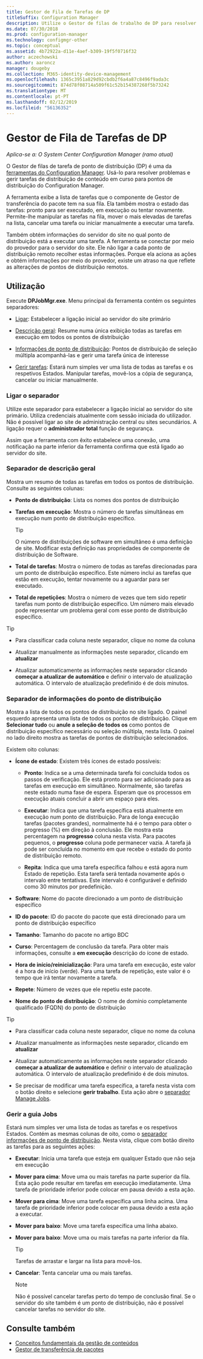 ```yaml
---
title: Gestor de Fila de Tarefas de DP
titleSuffix: Configuration Manager
description: Utilize o Gestor de filas de trabalho de DP para resolver problemas e gerir tarefas de distribuição de conteúdo a pontos de distribuição do Configuration Manager.
ms.date: 07/30/2018
ms.prod: configuration-manager
ms.technology: configmgr-other
ms.topic: conceptual
ms.assetid: 4b72922a-d11e-4aef-b309-19f5f0716f32
author: aczechowski
ms.author: aaroncz
manager: dougeby
ms.collection: M365-identity-device-management
ms.openlocfilehash: 1365c3951a829d92cbdb2f6a4a87c8496f9ada3c
ms.sourcegitcommit: 874d78f08714a509f61c52b154387268f5b73242
ms.translationtype: MT
ms.contentlocale: pt-PT
ms.lasthandoff: 02/12/2019
ms.locfileid: "56136352"
---
```

# <a name="dp-job-queue-manager"></a>Gestor de Fila de Tarefas de DP

*Aplica-se a: O System Center Configuration Manager (ramo atual)*

O Gestor de filas de tarefa de ponto de distribuição (DP) é uma da [ferramentas do Configuration Manager](/sccm/core/support/tools). Usá-lo para resolver problemas e gerir tarefas de distribuição de conteúdo em curso para pontos de distribuição do Configuration Manager. 

A ferramenta exibe a lista de tarefas que o componente de Gestor de transferência do pacote tem na sua fila. Ela também mostra o estado das tarefas: pronto para ser executado, em execução ou tentar novamente. Permite-lhe manipular as tarefas na fila, mover o mais elevadas de tarefas na lista, cancelar uma tarefa ou iniciar manualmente a executar uma tarefa.

Também obtém informações do servidor do site no qual ponto de distribuição está a executar uma tarefa. A ferramenta se conectar por meio do provedor para o servidor do site. Ele não ligar a cada ponto de distribuição remoto recolher estas informações. Porque ela aciona as ações e obtém informações por meio do provedor, existe um atraso na que reflete as alterações de pontos de distribuição remotos.



## <a name="usage"></a>Utilização

Execute **DPJobMgr.exe**. Menu principal da ferramenta contém os seguintes separadores: 

- [Ligar](#bkmk_connect): Estabelecer a ligação inicial ao servidor do site primário  

- [Descrição geral](#bkmk_overview): Resume numa única exibição todas as tarefas em execução em todos os pontos de distribuição  

- [Informações de ponto de distribuição](#bkmk_dp-info): Pontos de distribuição de seleção múltipla acompanhá-las e gerir uma tarefa única de interesse  

- [Gerir tarefas](#bkmk_manage-jobs): Estará num simples ver uma lista de todas as tarefas e os respetivos Estados. Manipular tarefas, movê-los a cópia de segurança, cancelar ou iniciar manualmente.  


### <a name="bkmk_connect"></a> Ligar o separador

Utilize este separador para estabelecer a ligação inicial ao servidor do site primário. Utiliza credenciais atualmente com sessão iniciada do utilizador. Não é possível ligar ao site de administração central ou sites secundários. A ligação requer o **administrador total** função de segurança.

Assim que a ferramenta com êxito estabelece uma conexão, uma notificação na parte inferior da ferramenta confirma que está ligado ao servidor do site. 


### <a name="bkmk_overview"></a> Separador de descrição geral

Mostra um resumo de todas as tarefas em todos os pontos de distribuição. Consulte as seguintes colunas:  

- **Ponto de distribuição**: Lista os nomes dos pontos de distribuição  

- **Tarefas em execução**: Mostra o número de tarefas simultâneas em execução num ponto de distribuição específico.  

    > [!Tip]  
    > O número de distribuições de software em simultâneo é uma definição de site. Modificar esta definição nas propriedades de componente de distribuição de Software.  

- **Total de tarefas**: Mostra o número de todas as tarefas direcionadas para um ponto de distribuição específico. Este número inclui as tarefas que estão em execução, tentar novamente ou a aguardar para ser executado.  

- **Total de repetições**: Mostra o número de vezes que tem sido repetir tarefas num ponto de distribuição específico. Um número mais elevado pode representar um problema geral com esse ponto de distribuição específico.  


> [!Tip]  
> - Para classificar cada coluna neste separador, clique no nome da coluna  
> 
> - Atualizar manualmente as informações neste separador, clicando em **atualizar**  
> 
> - Atualizar automaticamente as informações neste separador clicando **começar a atualizar de automático** e definir o intervalo de atualização automática. O intervalo de atualização predefinido é de dois minutos.  


### <a name="bkmk_dp-info"></a> Separador de informações do ponto de distribuição

Mostra a lista de todos os pontos de distribuição no site ligado. O painel esquerdo apresenta uma lista de todos os pontos de distribuição. Clique em **Selecionar tudo** ou **anule a seleção de todos os** como pontos de distribuição específico necessário ou seleção múltipla, nesta lista. O painel no lado direito mostra as tarefas de pontos de distribuição selecionados.

Existem oito colunas:  

- **Ícone de estado**: Existem três ícones de estado possíveis:  

    - **Pronto**: Indica se a uma determinada tarefa foi concluída todos os passos de verificação. Ele está pronto para ser adicionado para as tarefas em execução em simultâneo. Normalmente, são tarefas neste estado numa fase de espera. Esperam que os processos em execução atuais concluir a abrir um espaço para eles.  

    - **Executar**: Indica que uma tarefa específica está atualmente em execução num ponto de distribuição. Para de longa execução tarefas (pacotes grandes), normalmente há é o tempo para obter o progresso (%) em direção à conclusão. Ele mostra esta percentagem na **progresso** coluna nesta vista. Para pacotes pequenos, o **progresso** coluna pode permanecer vazia. A tarefa já pode ser concluída no momento em que recebe o estado do ponto de distribuição remoto.  

    - **Repita**: Indica que uma tarefa específica falhou e está agora num Estado de repetição. Esta tarefa será tentada novamente após o intervalo entre tentativas. Este intervalo é configurável e definido como 30 minutos por predefinição.  

- **Software**: Nome do pacote direcionado a um ponto de distribuição específico  

- **ID do pacote**: ID do pacote do pacote que está direcionado para um ponto de distribuição específico  

- **Tamanho**: Tamanho do pacote no artigo BDC  

- **Curso**: Percentagem de conclusão da tarefa. Para obter mais informações, consulte a **em execução** descrição do ícone de estado.  

- **Hora de início/reinicialização**: Para uma tarefa em execução, este valor é a hora de início (verde). Para uma tarefa de repetição, este valor é o tempo que irá tentar novamente a tarefa.  

- **Repete**: Número de vezes que ele repetiu este pacote.  

- **Nome do ponto de distribuição**: O nome de domínio completamente qualificado (FQDN) do ponto de distribuição  

> [!Tip]  
> - Para classificar cada coluna neste separador, clique no nome da coluna  
> 
> - Atualizar manualmente as informações neste separador, clicando em **atualizar**  
> 
> - Atualizar automaticamente as informações neste separador clicando **começar a atualizar de automático** e definir o intervalo de atualização automática. O intervalo de atualização predefinido é de dois minutos.  
> 
> - Se precisar de modificar uma tarefa específica, a tarefa nesta vista com o botão direito e selecione **gerir trabalho**. Esta ação abre o [separador Manage Jobs](#bkmk_manage-jobs).  


### <a name="bkmk_manage-jobs"></a> Gerir a guia Jobs

Estará num simples ver uma lista de todas as tarefas e os respetivos Estados. Contém as mesmas colunas de oito, como o [separador informações de ponto de distribuição](#bkmk_dp-info). Nesta vista, clique com botão direito as tarefas para as seguintes ações:  

- **Executar**: Inicia uma tarefa que esteja em qualquer Estado que não seja em execução  

- **Mover para cima**: Move uma ou mais tarefas na parte superior da fila. Esta ação pode resultar em tarefas em execução imediatamente. Uma tarefa de prioridade inferior pode colocar em pausa devido a esta ação.  

- **Mover para cima**: Move uma tarefa específica uma linha acima. Uma tarefa de prioridade inferior pode colocar em pausa devido a esta ação a executar.  

- **Mover para baixo**: Move uma tarefa específica uma linha abaixo.  

- **Mover para baixo**: Move uma ou mais tarefas na parte inferior da fila.  

    > [!Tip]  
    > Tarefas de arrastar e largar na lista para movê-los.  

- **Cancelar**: Tenta cancelar uma ou mais tarefas.  

    > [!Note]  
    > Não é possível cancelar tarefas perto do tempo de conclusão final. Se o servidor do site também é um ponto de distribuição, não é possível cancelar tarefas no servidor do site.  



## <a name="see-also"></a>Consulte também

- [Conceitos fundamentais da gestão de conteúdos](/sccm/core/plan-design/hierarchy/fundamental-concepts-for-content-management)
- [Gestor de transferência de pacotes](/sccm/core/plan-design/hierarchy/package-transfer-manager)
